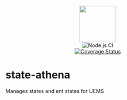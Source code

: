 
<p align="center">
  <img width="100" height="100" src="https://github.com/ents-crew/uems-state-athena/blob/main/uems-state-athena.png?raw=true">
  <br>
  <img src="https://github.com/ents-crew/uems-state-athena/workflows/Node.js%20CI/badge.svg" alt="Node.js CI"/>
  <br>
  <a href="https://coveralls.io/github/ents-crew/uems-state-athena?branch=main">
    <img src="https://coveralls.io/repos/github/ents-crew/uems-state-athena/badge.svg?branch=main" alt="Coverage Status"/>
  </a>
</p>

# state-athena

Manages states and ent states for UEMS
